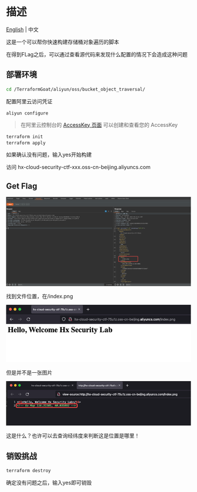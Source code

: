 # 描述

[English](./README.md) | 中文

这是一个可以帮你快速构建存储桶对象遍历的脚本

在得到FLag之后，可以通过查看源代码来发现什么配置的情况下会造成这种问题

## 部署环境

```bash
cd /TerraformGoat/aliyun/oss/bucket_object_traversal/
```

配置阿里云访问凭证

```shell
aliyun configure
```

> 在阿里云控制台的 [AccessKey 页面](https://ram.console.aliyun.com/manage/ak) 可以创建和查看您的 AccessKey

```BASH
terraform init
terraform apply
```

如果确认没有问题，输入yes开始构建

访问 hx-cloud-security-ctf-xxx.oss-cn-beijing.aliyuncs.com

## Get Flag

![image-20220425122303981](../../../images/UzJuMarkDownImageimage-20220425122303981.png)

找到文件位置，在/index.png

![image-20220425122323577](../../../images/UzJuMarkDownImageimage-20220425122323577.png)

但是并不是一张图片

![image-20220425122347527](../../../images/UzJuMarkDownImageimage-20220425122347527.png)

这是什么？也许可以去查询经纬度来判断这是位置是哪里！

## 销毁挑战

```bash
terraform destroy
```

确定没有问题之后，输入yes即可销毁
